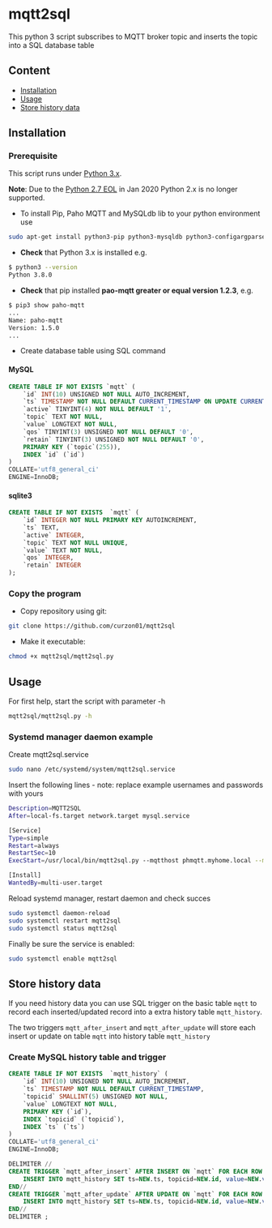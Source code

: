 # mqtt2sql

This python 3 script subscribes to MQTT broker topic and inserts the topic into a SQL database table

## Content

* [Installation](#installation)
* [Usage](#usage)
* [Store history data](#history-data)

## Installation

### Prerequisite

This script runs under [Python 3.x](https://www.python.org/downloads/).

**Note**: Due to the [Python 2.7 EOL](https://github.com/python/devguide/pull/344) in Jan 2020 Python 2.x is no longer supported.

* To install Pip, Paho MQTT and MySQLdb lib to your python environment use

```bash
sudo apt-get install python3-pip python3-mysqldb python3-configargparse python3-paho-mqtt
```

* __Check__ that Python 3.x is installed e.g.

```bash
$ python3 --version
Python 3.8.0
```

* __Check__ that pip installed __pao-mqtt greater or equal version 1.2.3__, e.g.

```bash
$ pip3 show paho-mqtt
...
Name: paho-mqtt
Version: 1.5.0
...
```

* Create database table using SQL command

#### MySQL

```sql
CREATE TABLE IF NOT EXISTS `mqtt` (
    `id` INT(10) UNSIGNED NOT NULL AUTO_INCREMENT,
    `ts` TIMESTAMP NOT NULL DEFAULT CURRENT_TIMESTAMP ON UPDATE CURRENT_TIMESTAMP,
    `active` TINYINT(4) NOT NULL DEFAULT '1',
    `topic` TEXT NOT NULL,
    `value` LONGTEXT NOT NULL,
    `qos` TINYINT(3) UNSIGNED NOT NULL DEFAULT '0',
    `retain` TINYINT(3) UNSIGNED NOT NULL DEFAULT '0',
    PRIMARY KEY (`topic`(255)),
    INDEX `id` (`id`)
)
COLLATE='utf8_general_ci'
ENGINE=InnoDB;
```

#### sqlite3

```sql
CREATE TABLE IF NOT EXISTS  `mqtt` (
    `id` INTEGER NOT NULL PRIMARY KEY AUTOINCREMENT,
    `ts` TEXT,
    `active` INTEGER,
    `topic` TEXT NOT NULL UNIQUE,
    `value` TEXT NOT NULL,
    `qos` INTEGER,
    `retain` INTEGER
);
```

### Copy the program

* Copy repository using git:

```bash
git clone https://github.com/curzon01/mqtt2sql
```

* Make it executable:

```bash
chmod +x mqtt2sql/mqtt2sql.py
```

## Usage

For first help, start the script with parameter -h

```bash
mqtt2sql/mqtt2sql.py -h
```

### Systemd manager daemon example

Create mqtt2sql.service

```bash
sudo nano /etc/systemd/system/mqtt2sql.service
```

Insert the following lines - note: replace example usernames and passwords with yours

```bash
Description=MQTT2SQL
After=local-fs.target network.target mysql.service

[Service]
Type=simple
Restart=always
RestartSec=10
ExecStart=/usr/local/bin/mqtt2sql.py --mqtthost phmqtt.myhome.local --mqttusername mqttuser --mqttpassword mqttpasswd --topic myhome/# --sqlhost localhost --sqlusername sqluser --sqlpassword 'sqlpasswd' --sqldb mydb --logfile /var/log/mqtt.log

[Install]
WantedBy=multi-user.target
```

Reload systemd manager, restart daemon and check succes

```bash
sudo systemctl daemon-reload
sudo systemctl restart mqtt2sql
sudo systemctl status mqtt2sql
```

Finally be sure the service is enabled:

```bash
sudo systemctl enable mqtt2sql
```

## Store history data

If you need history data you can use SQL trigger on the basic table `mqtt`
to record each inserted/updated record into a extra history table `mqtt_history`.

The two triggers `mqtt_after_insert` and `mqtt_after_update` will store each
insert or update on table `mqtt` into history table `mqtt_history`

### Create MySQL history table and trigger

```sql
CREATE TABLE IF NOT EXISTS  `mqtt_history` (
    `id` INT(10) UNSIGNED NOT NULL AUTO_INCREMENT,
    `ts` TIMESTAMP NOT NULL DEFAULT CURRENT_TIMESTAMP,
    `topicid` SMALLINT(5) UNSIGNED NOT NULL,
    `value` LONGTEXT NOT NULL,
    PRIMARY KEY (`id`),
    INDEX `topicid` (`topicid`),
    INDEX `ts` (`ts`)
)
COLLATE='utf8_general_ci'
ENGINE=InnoDB;

DELIMITER //
CREATE TRIGGER `mqtt_after_insert` AFTER INSERT ON `mqtt` FOR EACH ROW BEGIN
    INSERT INTO mqtt_history SET ts=NEW.ts, topicid=NEW.id, value=NEW.value;
END//
CREATE TRIGGER `mqtt_after_update` AFTER UPDATE ON `mqtt` FOR EACH ROW BEGIN
    INSERT INTO mqtt_history SET ts=NEW.ts, topicid=NEW.id, value=NEW.value;
END//
DELIMITER ;
```
